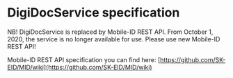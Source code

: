 # DigiDocService specification

NB! DigiDocService is replaced by Mobile-ID REST API. From October 1, 2020, the service is no longer available for use. Please use new Mobile-ID REST API!

Mobile-ID REST API specification you can find here: [https://github.com/SK-EID/MID/wiki](https://github.com/SK-EID/MID/wiki)
